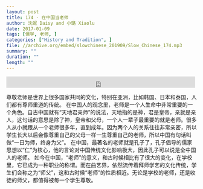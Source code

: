 ```yaml
---
layout: post
title: 174 - 在中国当老师
author: 沈妮 Daisy and 小璐 Xiaolu
date: 2017-01-09
tags: [儒学, 老师, ]
categories: ["History and Tradition", ]
file: //archive.org/embed/slowchinese_201909/Slow_Chinese_174.mp3
summary: ""
duration: ""
length: ""
---
```


<iframe src="https://archive.org/embed/slowchinese_201909/Slow_Chinese_174.mp3" width="500" height="30" frameborder="0" webkitallowfullscreen="true" mozallowfullscreen="true" allowfullscreen></iframe>

   尊敬老师是世界上很多国家共同的文化，特别在亚洲，比如韩国、日本和泰国，人们都有尊师重道的传统。
   在中国人的观念里，老师是一个人生命中非常重要的一个角色。自古中国就有“天地君亲师”的说法，天地指的是神，君是皇帝，亲就是亲人，这句话的意思是除了神，皇帝和父母，一个人一辈子最重要的就是老师。很多人从小就跟从一个老师很多年，直到成年。因为两个人的关系往往非常亲密，所以学生长大以后会像尊重自己的父母一样一生尊重自己的老师，所以中国有句话叫做“一日为师，终身为父”。
   在中国，最著名的老师就是孔子了，孔子倡导的儒家思想以“仁”为核心，他的言论对中国传统文化影响极大，因此孔子可以说是全中国人的老师。
   如今在中国，“老师”的意义，和古时候相比有了很大的变化，在学校里，它已成为一种职业的称谓。而在曲艺界，依然流传着拜师学艺的文化传统，学生们会称之为“师父”，这和古时候“老师”的性质相近。无论是学校的老师，还是收徒的师父，都值得被每一个学生尊敬。
